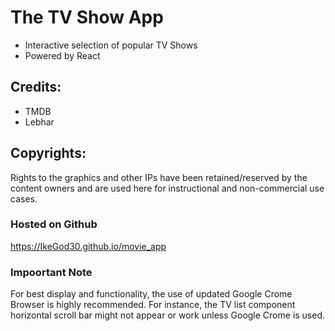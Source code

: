 # The TV Show App
- Interactive selection of popular TV Shows
- Powered by React

## Credits:
- TMDB
- Lebhar

## Copyrights:
Rights to the graphics and other IPs have been retained/reserved by the content owners and are used here for instructional and non-commercial use cases. 

### Hosted on Github
https://IkeGod30.github.io/movie_app

### Impoortant Note
For best display and functionality, the use of updated Google Crome Browser is highly recommended. For instance, the TV list component horizontal scroll bar might not appear or work unless Google Crome is used.